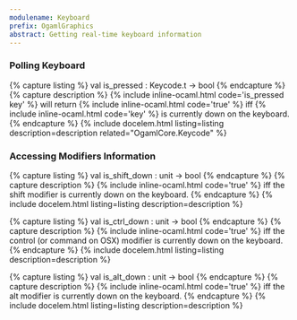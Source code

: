 ```yaml
---
modulename: Keyboard
prefix: OgamlGraphics
abstract: Getting real-time keyboard information
---
```


### Polling Keyboard

{% capture listing %}
val is_pressed : Keycode.t -> bool
{% endcapture %}
{% capture description %}
{% include inline-ocaml.html code='is_pressed key' %} will return
{% include inline-ocaml.html code='true' %} iff
{% include inline-ocaml.html code='key' %} is currently down on the keyboard.
{% endcapture %}
{% include docelem.html listing=listing description=description related="OgamlCore.Keycode" %}

### Accessing Modifiers Information

{% capture listing %}
val is_shift_down : unit -> bool
{% endcapture %}
{% capture description %}
{% include inline-ocaml.html code='true' %} iff the shift modifier is currently
down on the keyboard.
{% endcapture %}
{% include docelem.html listing=listing description=description %}

{% capture listing %}
val is_ctrl_down : unit -> bool
{% endcapture %}
{% capture description %}
{% include inline-ocaml.html code='true' %} iff the control (or command on OSX)
modifier is currently down on the
keyboard.
{% endcapture %}
{% include docelem.html listing=listing description=description %}

{% capture listing %}
val is_alt_down : unit -> bool
{% endcapture %}
{% capture description %}
{% include inline-ocaml.html code='true' %} iff the alt modifier is currently
down on the keyboard.
{% endcapture %}
{% include docelem.html listing=listing description=description %}
